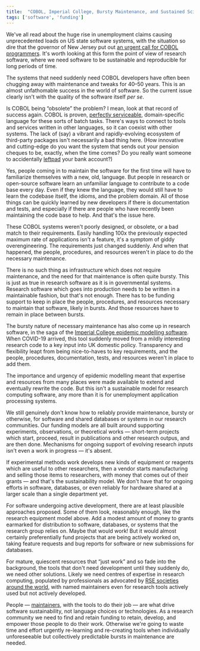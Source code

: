 ```yaml
---
title:  "COBOL, Imperial College, Bursty Maintenance, and Sustained Scientific Software"
tags: ['software', 'funding']
---
```


We've all read about the huge rise in unemployment claims causing
unprecedented loads on US state software systems, with the situation
so dire that the governor of New Jersey put out [an urgent call
for COBOL programmers](https://qz.com/1832988/covid-19-results-in-new-jersey-desperately-needing-cobol-coders/).
It's worth looking at this form the point of view of research
software, where we need software to be sustainable and reproducible
for long periods of time.

The systems that need suddenly need COBOL developers have often
been chugging away with maintenance and tweaks for 40&ndash;50
years.  This is an almost unfathomable success in the world of
software. So the current issue clearly isn't with the quality of
the software itself _per se_.

Is COBOL being &ldquo;obsolete&rdquo; the problem?  I mean, look
at that record of success again.  COBOL is proven, [perfectly
serviceable](https://hackernoon.com/i-took-a-cobol-course-and-it-wasnt-the-worst-z1ba3yrp),
domain-specific language for these sorts of batch tasks. There's
ways to connect to tools and services written in other languages,
so it can coexist with other systems.  The lack of (say) a vibrant and
rapidly-evolving ecosystem of third-party packages isn't necessarily
a bad thing here. (How innovative and cutting-edge do you want the
system that sends out your pension cheques to be, exactly, when the
time comes? Do you really want someone to accidentally
[leftpad](https://qz.com/646467/how-one-programmer-broke-the-internet-by-deleting-a-tiny-piece-of-code/)
your bank account?)

Yes, people coming in to maintain the software for the first time
will have to familiarize themselves with a new, old, language.  But
people in research or open-source software learn an unfamiliar language to
contribute to a code base every day. Even if they knew the language,
they would still have to learn the codebase itself, the idioms, and
the problem domain. All of those things can be quickly learned by
new developers if there is documentation and tests, and especially
if there are people who have recently been maintaining the code
base to help.  And that's the issue here.

These COBOL systems weren't poorly designed, or obsolete, or a bad
match to their requirements.  Easily handling 100x the previously
expected maximum rate of applications isn't a feature, it's a symptom
of giddy overengineering.  The requirements just changed suddenly.
And when that happened, the people, procedures, and resources weren't
in place to do the necessary maintenance.

There is no such thing as infrastructure which does not require
maintenance, and the need for that maintenance is often quite bursty.
This is just as true in research software as it is in governmental
systems.  Research software which goes into production needs to be
written in a maintainable fashion, but that's not enough.  There
has to be funding support to keep in place the people, procedures,
and resources necessary to maintain that software, likely in bursts.
And those resources have to remain in place between bursts.

The bursty nature of necessary maintenance has also come up in
research software, in the saga of the [Imperial College epidemic
modelling
software](https://twitter.com/neil_ferguson/status/1241835454707699713).
When COVID-19 arrived, this tool suddenly moved from a mildly
interesting research code to a key input into UK domestic policy.
Transparency and flexibility leapt from being nice-to-haves to key
requirements, and the people, procedures, documentation, tests, and
resources weren't in place to add them.

The importance and urgency of epidemic modelling meant that expertise
and resources from many places were made available to extend and
eventually rewrite the code. But this isn't a sustainable model for
research computing software, any more than it is for unemployment
application processing systems.

We still genuinely don't know how to reliably provide maintenance, bursty
or otherwise, for software and shared databases or systems in
our research communities.  Our funding models are all built around
supporting experiments, observations, or theoretical works &mdash;
short-term projects which start, proceed, result in publications
and other research outpus, and are then done.  Mechanisms for ongoing support of evolving
research _inputs_ isn't even a work in progress &mdash; it's absent.

If experimental methods work develops new kinds of equipment or
reagents which are useful to other researchers, then a vendor starts
manufacturing and selling those items to researchers, with money
that comes out of their grants &mdash; and that's the sustainability
model.  We don't have that for ongoing efforts in software, databases,
or even reliably for hardware shared at a larger scale than a single
department yet.

For software undergoing active development, there are at least
plausible approaches proposed.  Some of them look,
reasonably enough, like the research equipment model above.  Add a
modest amount of money to grants earmarked for distribution to
software, databases, or systems that the research group relies on.
Maybe that would work!  But it would almost certainly preferentially
fund projects that are being actively worked on, taking feature
requests and bug reports for software or new submissions for
databases.

For mature, quiescent resources that &ldquo;just work&rdquo; and
so fade into the background, the tools that don't need development
until they suddenly do, we need other solutions.  Likely we need
centres of expertise in research computing, populated by professionals
as advocated by [RSE societies](https://society-rse.org) [around
the world](https://us-rse.org), with named maintainers even for
research tools actively used but not actively developed.

People &mdash;
[maintainers](https://bssw.io/blog_posts/maintainers-drive-software-sustainability),
with the tools to do their job &mdash; are what drive software
sustainability, not language choices or technologies.  As a research
community we need to find and retain funding to retain, develop,
and empower those people to do their work.  Otherwise we're going
to waste time and effort urgently re-learning and re-creating tools
when individually unforeseeable but collectively predictable bursts
in maintenance are needed.
